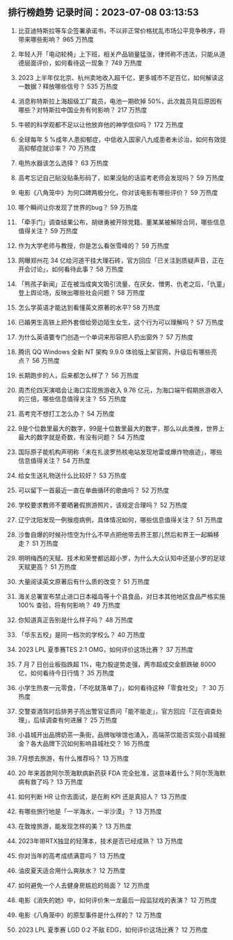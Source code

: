 
## 排行榜趋势 记录时间：2023-07-08 03:13:53
  
  1. 比亚迪特斯拉等车企签署承诺书，不以非正常价格扰乱市场公平竞争秩序，将带来哪些影响？ 965 万热度
    
  2. 年轻人开「电动轮椅」上下班，相关产品销量猛涨，律师称不违法，只能从道德层面评价，如何看待这一现象？ 749 万热度
    
  3. 2023 上半年仅北京、杭州卖地收入超千亿，更多城市不足百亿，如何解读这一数据？释放哪些信号？ 535 万热度
    
  4. 消息称特斯拉上海超级工厂裁员，电池一期砍掉 50%，此次裁员背后原因有哪些？对特斯拉中国业务有何影响？ 217 万热度
    
  5. 牛顿的科学观都不足以让他放弃他的神学信仰吗？ 172 万热度
    
  6. 全球每年 5 %成年人患抑郁症，中低收入国家八九成患者未诊治，如何有效提高抑郁症就诊率？ 70 万热度
    
  7. 电热水器该怎么选择？ 63 万热度
    
  8. 高考忘记自己贴没贴条形码了，如果没贴的话监考老师会发现吗？ 59 万热度
    
  9. 电影《八角笼中》为何口碑两极分化，你对该电影有哪些评价？ 59 万热度
    
  10. 哪个瞬间让你发现了世界的bug？ 59 万热度
    
  11. 「牵手门」调查结果公布，胡继勇被开除党籍、董某某被解除合同，哪些信息值得关注？ 59 万热度
    
  12. 作为大学老师与教授，你是怎么看张雪峰的？ 59 万热度
    
  13. 网曝郑州花 34 亿给河道干挂大理石砖，官方回应「已关注到质疑声音，正在开会讨论」，如何看待此事？ 58 万热度
    
  14. 「熊孩子新闻」正在被当成爽文吸引流量，在厌女、憎男、仇老之后，「仇童」登上舆论场，反映出哪些社会问题？ 58 万热度
    
  15. 怎么学英语才能达到看懂英文原著的水平? 58 万热度
    
  16. 已婚男生高铁上把外套借给旁边陌生女生，这个行为可以理解吗？ 57 万热度
    
  17. 为什么英语要专门创造一个单词来形容把人扔出窗外？ 57 万热度
    
  18. 腾讯 QQ Windows 全新 NT 架构 9.9.0 体验版上架官网，升级后有哪些亮点？ 56 万热度
    
  19. 长期跑步的人，后来都怎么样了？ 56 万热度
    
  20. 周杰伦四天演唱会让海口实现旅游收入 9.76 亿元，为海口端午假期旅游收入的三倍，哪些信息值得关注？ 55 万热度
    
  21. 高考完不想打工怎么办？ 54 万热度
    
  22. 9是个位数里最大的数字，99是十位数里最大的数字，那么以此类推，世界上最大的数字就是奇数，有没有问题？ 54 万热度
    
  23. 国际原子能机构声明称「未在扎波罗热核电站发现地雷或爆炸物痕迹」，哪些信息值得关注？ 54 万热度
    
  24. 给女生送礼物送什么比较好？ 53 万热度
    
  25. 可以留下一首最近一直在单曲循环的歌曲吗？ 52 万热度
    
  26. 学校要求教师不要晒暑假旅游照片，该规定合理吗？ 52 万热度
    
  27. 辽宁沈阳发现一例猴痘病例，具体情况如何，哪些信息值得关注？ 51 万热度
    
  28. 沙鲁自爆的时候孙悟空为什么不早点把他带去界王那儿然后和界王一起瞬移走？ 51 万热度
    
  29. 明明梅西的天赋、技术和荣誉都远超小罗，为什么大众认知中还是小罗的足球天赋更高？ 51 万热度
    
  30. 大量阅读英文原著后有什么质的改变？ 51 万热度
    
  31. 海关总署宣布禁止进口日本福岛等十个县食品，对日本其他地区食品严格实施 100% 查验，将有何影响？ 49 万热度
    
  32. 你知道真正告别是什么样子吗？ 48 万热度
    
  33. 「华东五校」是同一档次的学校么？ 40 万热度
    
  34. 2023 LPL 夏季赛TES 2:1 OMG，如何评价这场比赛？ 37 万热度
    
  35. 7 月 7 日创业板指跌超 1%，电力股逆势走强，两市超成交金额跌破 8000 亿，如何看待今日行情？ 35 万热度
    
  36. 小学生热衷一元零食，「不吃就落单了」，如何看待这种「零食社交」？ 30 万热度
    
  37. 交警查酒驾时后排男子亮出警官证质问「能不能走」，官方回应「正在调查处理」，后续调查有何进展？ 25 万热度
    
  38. 小县城开出品牌奶茶一条街，品牌咖啡馆也涌入，高端茶饮能否实现小县城掘金？各大品牌下沉如何影响县城社交？ 16 万热度
    
  39. 7月想去旅游，有什么推荐吗？ 13 万热度
    
  40. 20 年来首款阿尔茨海默病新药获 FDA 完全批准，这意味着什么？阿尔茨海默病有救了吗？ 13 万热度
    
  41. 如何判断 HR 让你去面试，是在刷 KPI 还是真招人？ 13 万热度
    
  42. 有哪些旅行地是「一半海水，一半沙漠」？ 13 万热度
    
  43. 在敦煌旅游，能发现怎样的美？ 13 万热度
    
  44. 2023年带RTX独显的轻薄本，技术是否已经成熟？ 13 万热度
    
  45. 你对当年的高考成绩满意吗？ 13 万热度
    
  46. 油皮夏天适合用什么爽肤水？ 12 万热度
    
  47. 如何避免一个人去健身房尴尬的局面？ 12 万热度
    
  48. 电影《消失的她》中，如何评价朱一龙最后一段监狱戏的表演？ 12 万热度
    
  49. 电影《八角笼中》的原型事件是什么样的？ 12 万热度
    
  50. 2023 LPL 夏季赛 LGD 0:2 不敌 EDG，如何评价这场比赛？ 12 万热度
    